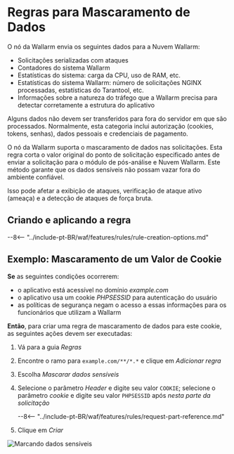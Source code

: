 [img-masking]:      ../../images/user-guides/rules/sensitive-data-rule.png

# Regras para Mascaramento de Dados

O nó da Wallarm envia os seguintes dados para a Nuvem Wallarm:

* Solicitações serializadas com ataques
* Contadores do sistema Wallarm
* Estatísticas do sistema: carga da CPU, uso de RAM, etc.
* Estatísticas do sistema Wallarm: número de solicitações NGINX processadas, estatísticas do Tarantool, etc.
* Informações sobre a natureza do tráfego que a Wallarm precisa para detectar corretamente a estrutura do aplicativo

Alguns dados não devem ser transferidos para fora do servidor em que são processados. Normalmente, esta categoria inclui autorização (cookies, tokens, senhas), dados pessoais e credenciais de pagamento.

O nó da Wallarm suporta o mascaramento de dados nas solicitações. Esta regra corta o valor original do ponto de solicitação especificado antes de enviar a solicitação para o módulo de pós-análise e Nuvem Wallarm. Este método garante que os dados sensíveis não possam vazar fora do ambiente confiável.

Isso pode afetar a exibição de ataques, verificação de ataque ativo (ameaça) e a detecção de ataques de força bruta.

## Criando e aplicando a regra

--8<-- "../include-pt-BR/waf/features/rules/rule-creation-options.md"

## Exemplo: Mascaramento de um Valor de Cookie

**Se** as seguintes condições ocorrerem:

* o aplicativo está acessível no domínio *example.com*
* o aplicativo usa um cookie *PHPSESSID* para autenticação do usuário
* as políticas de segurança negam o acesso a essas informações para os funcionários que utilizam a Wallarm

**Então**, para criar uma regra de mascaramento de dados para este cookie, as seguintes ações devem ser executadas:

1. Vá para a guia *Regras*
1. Encontre o ramo para `example.com/**/*.*` e clique em *Adicionar regra*
1. Escolha *Mascarar dados sensíveis*
1. Selecione o parâmetro *Header* e digite seu valor `COOKIE`; selecione o parâmetro *cookie* e digite seu valor `PHPSESSID` após *nesta parte da solicitação*

     --8<-- "../include-pt-BR/waf/features/rules/request-part-reference.md"

1. Clique em *Criar*

![Marcando dados sensíveis][img-masking]